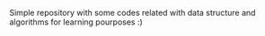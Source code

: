 Simple repository with some codes related with data structure and algorithms for learning pourposes :) 
